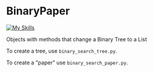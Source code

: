 # BinaryPaper

[![My Skills](https://skillicons.dev/icons?i=py,github,idea&theme=light)](https://skillicons.dev)

Objects with methods that change a Binary Tree to a List

To create a tree, use ``binary_search_tree.py``.

To create a "paper" use ``binary_search_paper.py``.

